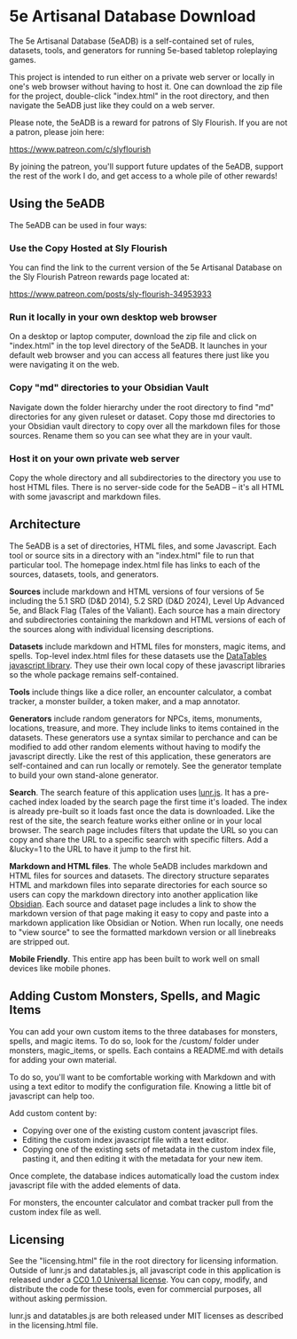 # 5e Artisanal Database Download

The 5e Artisanal Database (5eADB) is a self-contained set of rules, datasets, tools, and generators for running 5e-based tabletop roleplaying games.

This project is intended to run either on a private web server or locally in one's web browser without having to host it. One can download the zip file for the project, double-click "index.html" in the root directory, and then navigate the 5eADB just like they could on a web server.

Please note, the 5eADB is a reward for patrons of Sly Flourish. If you are not a patron, please join here:

<https://www.patreon.com/c/slyflourish>

By joining the patreon, you'll support future updates of the 5eADB, support the rest of the work I do, and get access to a whole pile of other rewards!

## Using the 5eADB

The 5eADB can be used in four ways:

### Use the Copy Hosted at Sly Flourish

You can find the link to the current version of the 5e Artisanal Database on the Sly Flourish Patreon rewards page located at:

<https://www.patreon.com/posts/sly-flourish-34953933>

### Run it locally in your own desktop web browser

On a desktop or laptop computer, download the zip file and click on "index.html" in the top level directory of the 5eADB. It launches in your default web browser and you can access all features there just like you were navigating it on the web.

### Copy "md" directories to your Obsidian Vault

Navigate down the folder hierarchy under the root directory to find "md" directories for any given ruleset or dataset. Copy those md directories to your Obsidian vault directory to copy over all the markdown files for those sources. Rename them so you can see what they are in your vault.

### Host it on your own private web server

Copy the whole directory and all subdirectories to the directory you use to host HTML files. There is no server-side code for the 5eADB – it's all HTML with some javascript and markdown files.

## Architecture

The 5eADB is a set of directories, HTML files, and some Javascript. Each tool or source sits in a directory with an "index.html" file to run that particular tool. The homepage index.html file has links to each of the sources, datasets, tools, and generators.

**Sources** include markdown and HTML versions of four versions of 5e including the 5.1 SRD (D&D 2014), 5.2 SRD (D&D 2024), Level Up Advanced 5e, and Black Flag (Tales of the Valiant). Each source has a main directory and subdirectories containing the markdown and HTML versions of each of the sources along with individual licensing descriptions.

**Datasets** include markdown and HTML files for monsters, magic items, and spells. Top-level index.html files for these datasets use the [DataTables javascript library](https://datatables.net). They use their own local copy of these javascript libraries so the whole package remains self-contained.

**Tools** include things like a dice roller, an encounter calculator, a combat tracker, a monster builder, a token maker, and a map annotator.

**Generators** include random generators for NPCs, items, monuments, locations, treasure, and more. They include links to items contained in the datasets. These generators use a syntax similar to perchance and can be modified to add other random elements without having to modify the javascript directly. Like the rest of this application, these generators are self-contained and can run locally or remotely. See the generator template to build your own stand-alone generator.

**Search**. The search feature of this application uses [lunr.js](https://lunrjs.com). It has a pre-cached index loaded by the search page the first time it's loaded. The index is already pre-built so it loads fast once the data is downloaded. Like the rest of the site, the search feature works either online or in your local browser. The search page includes filters that update the URL so you can copy and share the URL to a specific search with specific filters. Add a &lucky=1 to the URL to have it jump to the first hit.

**Markdown and HTML files**. The whole 5eADB includes markdown and HTML files for sources and datasets. The directory structure separates HTML and markdown files into separate directories for each source so users can copy the markdown directory into another application like [Obsidian](https://obsidian.md). Each source and dataset page includes a link to show the markdown version of that page making it easy to copy and paste into a markdown application like Obsidian or Notion. When run locally, one needs to "view source" to see the formatted markdown version or all linebreaks are stripped out.

**Mobile Friendly**. This entire app has been built to work well on small devices like mobile phones.

## Adding Custom Monsters, Spells, and Magic Items

You can add your own custom items to the three databases for monsters, spells, and magic items. To do so, look for the /custom/ folder under monsters, magic_items, or spells. Each contains a README.md with details for adding your own material.

To do so, you'll want to be comfortable working with Markdown and with using a text editor to modify the configuration file. Knowing a little bit of javascript can help too.

Add custom content by:

- Copying over one of the existing custom content javascript files.
- Editing the custom index javascript file with a text editor.
- Copying one of the existing sets of metadata in the custom index file, pasting it, and then editing it with the metadata for your new item.

Once complete, the database indices automatically load the custom index javascript file with the added elements of data.

For monsters, the encounter calculator and combat tracker pull from the custom index file as well.

## Licensing

See the "licensing.html" file in the root directory for licensing information. Outside of lunr.js and datatables.js, all javascript code in this application is released under a [CC0 1.0 Universal license](https://creativecommons.org/publicdomain/zero/1.0/). You can copy, modify, and distribute the code for these tools, even for commercial purposes, all without asking permission. 

lunr.js and datatables.js are both released under MIT licenses as described in the licensing.html file.
